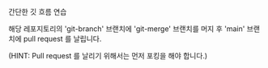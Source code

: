 간단한 깃 흐름 연습

해당 레포지토리의 'git-branch' 브랜치에 'git-merge' 브랜치를 머지 후 'main' 브랜치에 pull request 를 날립니다.

(HINT: Pull request 를 날리기 위해서는 먼저 포킹을 해야 합니다.)
